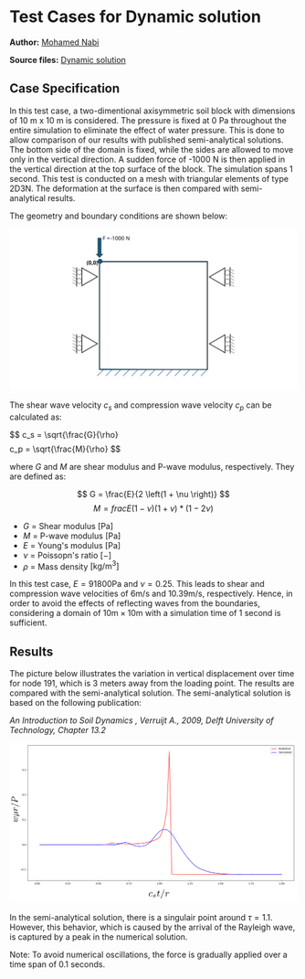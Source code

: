 # Test Cases for Dynamic solution

**Author:** [Mohamed Nabi](https://github.com/mnabideltares)

**Source files:** [Dynamic solution](https://github.com/KratosMultiphysics/Kratos/tree/master/applications/GeoMechanicsApplication/tests/test_dynamic/test_constant_point_load_2d_axi)

## Case Specification
In this test case, a two-dimentional axisymmetric soil block with dimensions of 10 m x 10 m is considered. The pressure is fixed at 0 Pa throughout the entire simulation to eliminate the effect of water pressure.  This is done to allow comparison of our results with published semi-analytical solutions. The bottom side of the domain is fixed, while the sides are allowed to move only in the vertical direction. A sudden force of -1000 N is then applied in the vertical direction at the top surface of the block. The simulation spans 1 second. This test is conducted on a mesh with triangular elements of type 2D3N. The deformation at the surface is then compared with semi-analytical results.

The geometry and boundary conditions are shown below:

<img src="../documentation_data/test_constant_point_load_2d_axi_conditions.svg" alt="Visualization of the geometry and the boundary conditions" title="Visualization of the geometry and the boundary conditions" width="600">

The shear wave velocity $c_s$ and compression wave velocity $c_p$ can be calculated as:

$$ c_s = \sqrt{\frac{G}{\rho} $$
$$ c_p = \sqrt{\frac{M}{\rho} $$

where $G$ and $M$ are shear modulus and P-wave modulus, respectively. They are defined as:

$$ G = \frac{E}{2  \left(1 + \nu \right)} $$
$$ M = frac{E \left(1 - \nu \right)}{\left( 1 + \nu \right) * \left(1 - 2 \nu \right)} $$

- $G$		= Shear modulus $\mathrm{[Pa]}$
- $M$		= P-wave modulus  $\mathrm{[Pa]}$
- $E$		= Young's modulus  $\mathrm{[Pa]}$
- $\nu$		= Poissopn's ratio  $\mathrm{[-]}$
- $\rho$	= Mass density $\mathrm{[kg/m^3]}$

In this test case, $E = 91800 \mathrm{Pa}$ and $\nu = 0.25$. This leads to shear and compression wave velocities of $6 \mathrm{m/s}$ and $10.39 \mathrm{m/s}$, respectively. Hence, in order to avoid the effects of reflecting waves from the boundaries, considering a domain of $10 \mathrm{m} × 10 \mathrm{m}$ with a simulation time of 1 second is sufficient.

## Results

The picture below illustrates the variation in vertical displacement over time for node 191, which is 3 meters away from the loading point. The results are compared with the semi-analytical solution. The semi-analytical solution is based on the following publication:

<em> An Introduction to Soil Dynamics , Verruijt A., 2009, Delft University of Technology, Chapter 13.2 </em>

<img src="../documentation_data/test_constant_point_load_2d_axi_results.png" alt="The vertical displacement, compared with semi-analytical solution" title="Temperature within the box width at the last time step" width="600">

In the semi-analytical solution, there is a singulair point around $\tau = 1.1$. However, this behavior, which is caused by the arrival of the Rayleigh wave, is captured by a peak in the numerical solution. 

Note: To avoid numerical oscillations, the force is gradually applied over a time span of 0.1 seconds.



